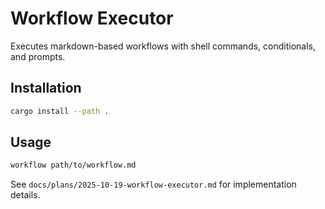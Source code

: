 # Workflow Executor

Executes markdown-based workflows with shell commands, conditionals, and prompts.

## Installation

```bash
cargo install --path .
```

## Usage

```bash
workflow path/to/workflow.md
```

See `docs/plans/2025-10-19-workflow-executor.md` for implementation details.
